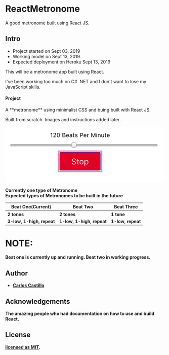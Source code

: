 # ReactMetronome
A good metronome built using React JS.


## Intro

* Project started on Sept 03, 2019
* Working model on Sept 13, 2019
* Expected deployment on Heroku Sept 13, 2019

<p>This will be a metronome app built using React.</p>
<p>I've been working too much on C# .NET and I don't want to lose my JavaScript skills.</p>

#### Project

<p>A **metronome** using minimalist CSS and buing built with React JS.</p>
<p>Built from scratch.  Images and instructions added later.</p>

![](crc-metronome-app/src/ScreenShot.png?raw=true)

<b>Currently one type of Metronome<b><br />
<b>Expected types of Metronomes to be built in the future<b><br />
  
Beat One(Current) | Beat Two | Beat Three
------------ | ------------- | -------------
2 tones      | 2 tones       |      1 tone
3-low, 1-high, repeat | 1-low, 1-high, repeat | 1-low, repeat
  
# NOTE:
Beat one is currently up and running.  Beat two in working progress.

## Author
* [Carlos Castillo](https://github.com/castillocarlosr)

## Acknowledgements
<p> The amazing people who had documentation on how to use and build React.</p>

## License
[licensed as MIT](/LICENSE).

